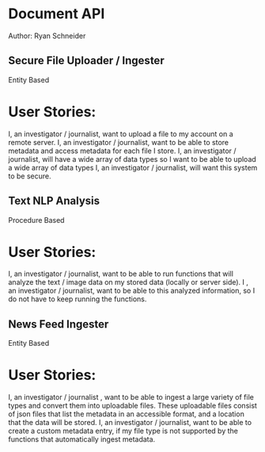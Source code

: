 # Document API
Author: Ryan Schneider

## Secure File Uploader / Ingester
Entity Based
# User Stories:
I, an investigator / journalist, want to upload a file to my account on a remote server.
I, an investigator / journalist, want to be able to store metadata and access metadata for each file I store.
I, an investigator / journalist, will have a wide array of data types so I want to be able to upload a wide array of data types
I, an investigator / journalist, will want this system to be secure.
## Text NLP Analysis
Procedure Based
# User Stories:
I, an investigator / journalist, want to be able to run functions that will analyze the text / image data on my stored data (locally or server side).
I , an investigator / journalist, want to be able to this analyzed information, so I do not have to keep running the functions.
## News Feed Ingester
Entity Based
# User Stories:
I, an investigator / journalist , want to be able to ingest a large variety of file types and convert them into uploadable files. These uploadable files consist of json files that list the metadata in an accessible format, and a location that the data will be stored.
I, an investigator / journalist, want to be able to create a custom metadata entry, if my file type is not supported by the functions that automatically ingest metadata.
